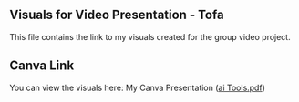 ## Visuals for Video Presentation - Tofa
This file contains the link to my visuals created for the group video project.
## Canva Link
You can view the visuals here: My Canva Presentation ([ai Tools.pdf](https://github.com/user-attachments/files/22918424/ai.Tools.pdf))
